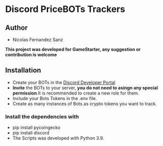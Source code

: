# Discord PriceBOTs Trackers
<h2>Author</h2>
<ul>
<li>Nicolas Fernandez Sanz</li>
</ul>
<strong>This project was developed for GameStarter, any suggestion or contribution is welcome</strong>
<h2>Installation</h2>
<ul>
<li>Create your BOTs in the <a href="https://discord.com/developers/applications">Discord Developer Portal</a></li>
<li><strong>Invite</strong> the BOTs to your server, <strong>you do not need to asingn any special permission</strong>.It is recommended to create a new role for them.</li>
<li>Include your Bots Tokens in the .env file.</li> 
<li>Create as many instances of Bots as crypto tokens you want to track.</li>
  
</ul>
<h3>Install the dependencies with </h3>
<ul>
<li>pip install pycoingecko</li>
<li>pip install discord</li>
<li>The Scripts was developed with Python 3.9.</li>
</ul>
